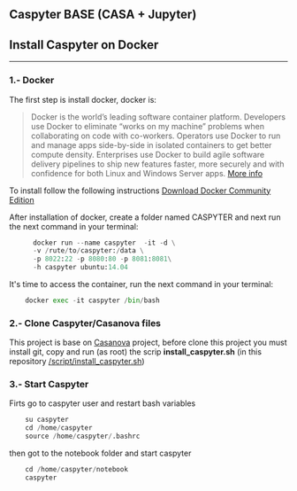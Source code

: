 ## Caspyter BASE (CASA + Jupyter)


## Install Caspyter on Docker
---

### 1.- Docker
The first step is install docker, docker is:

> Docker is the world’s leading software container platform. Developers use Docker to eliminate “works on my machine” problems when collaborating on code with co-workers. Operators use Docker to run and manage apps side-by-side in isolated containers to get better compute density. Enterprises use Docker to build agile software delivery pipelines to ship new features faster, more securely and with confidence for both Linux and Windows Server apps. [More info](https://www.docker.com/what-docker)

To install follow the following instructions [Download Docker Community Edition](https://www.docker.com/community-edition#/download)


After installation of docker, create a folder named CASPYTER and next run the next command in your terminal:
~~~python
      docker run --name caspyter  -it -d \
      -v /rute/to/caspyter:/data \
      -p 8022:22 -p 8080:80 -p 8081:8081\
      -h caspyter ubuntu:14.04
~~~

It's time to access the container, run the next command in your terminal:
~~~python
    docker exec -it caspyter /bin/bash
~~~

### 2.- Clone Caspyter/Casanova files

This project is base on [Casanova](https://github.com/kaspervd/casanova) project, before clone this project you must install git, copy and run (as root) the scrip **install_caspyter.sh** (in this repository  [/script/install_caspyter.sh](https://github.com/hfarias/caspyter/blob/master/README.md))


### 3.- Start Caspyter

Firts go to caspyter user and restart bash variables

~~~python
    su caspyter
    cd /home/caspyter
    source /home/caspyter/.bashrc
~~~

then got to the notebook folder and start caspyter


~~~python
    cd /home/caspyter/notebook
    caspyter
~~~
